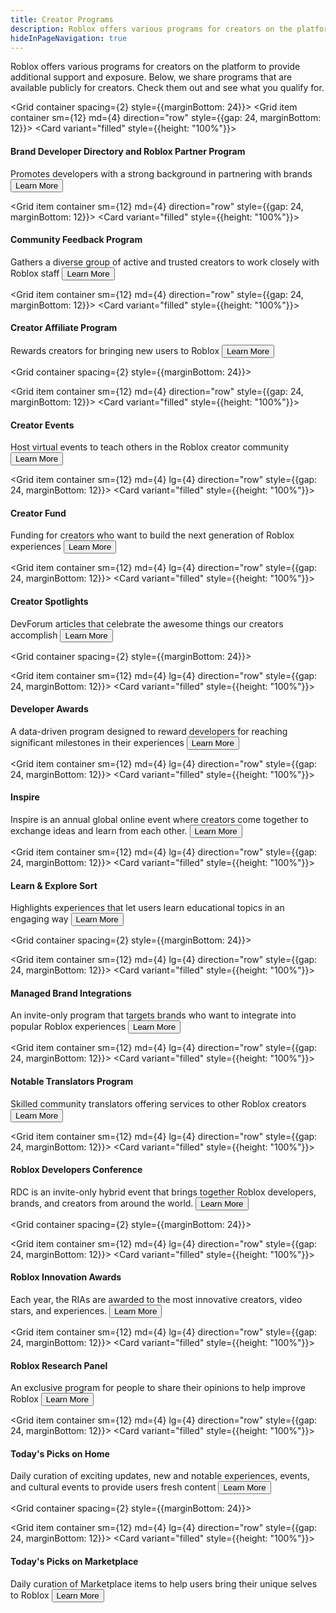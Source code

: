 ```yaml
---
title: Creator Programs
description: Roblox offers various programs for creators on the platform to provide additional support and exposure. This page includes programs that are available publicly for creators. Check them out and see what you qualify for.
hideInPageNavigation: true
---
```


Roblox offers various programs for creators on the platform to provide additional support and exposure. Below, we share programs that are available publicly for creators. Check them out and see what you qualify for.

<Grid container spacing={2} style={{marginBottom: 24}}>
  <Grid item container sm={12} md={4} direction="row" style={{gap: 24, marginBottom: 12}}>
  <Grid item container wrap="nowrap" direction="column">
    <Card variant="filled" style={{height: "100%"}}>
    <CardContent>
    <h4>Brand Developer Directory and Roblox Partner Program</h4>
        <figure>
    <Chip
        color="success"
        label="Status: Open"
        size="medium"
        variant="filled"/>
    </figure>
    <Typography variant='body1'>Promotes developers with a strong background in partnering with brands</Typography>
    </CardContent>
    <CardActions>
        <Button href="/creator-programs/brand-developer-directory" variant="contained" color="secondary" size='large'>Learn More</Button>
    </CardActions>
    </Card>
  </Grid>
  </Grid>

  <Grid item container sm={12} md={4} direction="row" style={{gap: 24, marginBottom: 12}}>
  <Grid item container wrap="nowrap" direction="column">
    <Card variant="filled" style={{height: "100%"}}>
    <CardContent>
    <h4>Community Feedback Program</h4>
        <figure>
    <Chip
        color="success"
        label="Status: Open"
        size="medium"
        variant="filled"/>
        </figure>
    <Typography variant='body1'>Gathers a diverse group of active and trusted creators to work closely with Roblox staff</Typography>
    </CardContent>
    <CardActions>
        <Button href="/creator-programs/feedback" variant="contained" color="secondary" size='large'>Learn More</Button>
    </CardActions>
    </Card>
  </Grid>
  </Grid>

  <Grid item container sm={12} md={4} direction="row" style={{gap: 24, marginBottom: 12}}>
  <Grid item container wrap="nowrap" direction="column">
    <Card variant="filled" style={{height: "100%"}}>
    <CardContent>
    <h4>Creator Affiliate Program</h4>
        <figure>
    <Chip
        color="success"
        label="Status: Open"
        size="medium"
        variant="filled"/>
    </figure>
    <Typography variant='body1'>Rewards creators for bringing new users to Roblox</Typography>
    </CardContent>
    <CardActions>
        <Button href="/creator-programs/creator-affiliate" variant="contained" color="secondary" size='large'>Learn More</Button>
    </CardActions>
    </Card>
  </Grid>
  </Grid>

</Grid>

<Grid container spacing={2} style={{marginBottom: 24}}>

  <Grid item container sm={12} md={4} direction="row" style={{gap: 24, marginBottom: 12}}>
  <Grid item container wrap="nowrap" direction="column">
    <Card variant="filled" style={{height: "100%"}}>
    <CardContent>
    <h4>Creator Events</h4>
        <figure>
    <Chip
        color="success"
        label="Status: Open"
        size="medium"
        variant="filled"/>
    </figure>
    <Typography variant='body1'>Host virtual events to teach others in the Roblox creator community</Typography>
    </CardContent>
    <CardActions>
        <Button href="/creator-programs/creator-events" variant="contained" color="secondary" size='large'>Learn More</Button>
    </CardActions>
    </Card>
  </Grid>
  </Grid>

  <Grid item container sm={12} md={4} lg={4} direction="row" style={{gap: 24, marginBottom: 12}}>
  <Grid item container wrap="nowrap" direction="column">
    <Card variant="filled" style={{height: "100%"}}>
    <CardContent>
    <h4>Creator Fund</h4>
        <figure>
    <Chip
        color="success"
        label="Status: Open"
        size="medium"
        variant="filled"/>
    </figure>
    <Typography variant='body1'>Funding for creators who want to build the next generation of Roblox experiences</Typography>
    </CardContent>
    <CardActions>
        <Button href="/creator-fund" variant="contained" color="secondary" size='large'>Learn More</Button>
    </CardActions>
    </Card>
  </Grid>
  </Grid>

  <Grid item container sm={12} md={4} lg={4} direction="row" style={{gap: 24, marginBottom: 12}}>
  <Grid item container wrap="nowrap" direction="column">
    <Card variant="filled" style={{height: "100%"}}>
    <CardContent>
    <h4>Creator Spotlights</h4>
        <figure>
    <Chip
        color="success"
        label="Status: Open"
        size="medium"
        variant="filled"/>
    </figure>
    <Typography variant='body1'>DevForum articles that celebrate the awesome things our creators accomplish</Typography>
    </CardContent>
    <CardActions>
        <Button href="/creator-programs/spotlights" variant="contained" color="secondary" size='large'>Learn More</Button>
    </CardActions>
    </Card>
  </Grid>
  </Grid>

</Grid>

<Grid container spacing={2} style={{marginBottom: 24}}>

  <Grid item container sm={12} md={4} lg={4} direction="row" style={{gap: 24, marginBottom: 12}}>
  <Grid item container wrap="nowrap" direction="column">
    <Card variant="filled" style={{height: "100%"}}>
    <CardContent>
    <h4>Developer Awards</h4>
        <figure>
    <Chip
        color="success"
        label="Status: Open"
        size="medium"
        variant="filled"/>
    </figure>
    <Typography variant='body1'>A data-driven program designed to reward developers for reaching significant milestones in their experiences</Typography>
    </CardContent>
    <CardActions>
        <Button href="/creator-programs/developer-awards" variant="contained" color="secondary" size='large'>Learn More</Button>
    </CardActions>
    </Card>
  </Grid>
  </Grid>

  <Grid item container sm={12} md={4} lg={4} direction="row" style={{gap: 24, marginBottom: 12}}>
  <Grid item container wrap="nowrap" direction="column">
    <Card variant="filled" style={{height: "100%"}}>
    <CardContent>
    <h4>Inspire</h4>
        <figure>
    <Chip
        color="error"
        label="Status: Closed"
        size="medium"
        variant="filled"/>
    </figure>
    <Typography variant='body1'>Inspire is an annual global online event where creators come together to exchange ideas and learn from each other.</Typography>
    </CardContent>
    <CardActions>
        <Button href="/creator-programs/inspire" variant="contained" color="secondary" size='large'>Learn More</Button>
    </CardActions>
    </Card>
  </Grid>
  </Grid>

  <Grid item container sm={12} md={4} lg={4} direction="row" style={{gap: 24, marginBottom: 12}}>
  <Grid item container wrap="nowrap" direction="column">
    <Card variant="filled" style={{height: "100%"}}>
    <CardContent>
    <h4>Learn & Explore Sort</h4>
        <figure>
    <Chip
        color="success"
        label="Status: Open"
        size="medium"
        variant="filled"/>
    </figure>
    <Typography variant='body1'>Highlights experiences that let users learn educational topics in an engaging way</Typography>
    </CardContent>
    <CardActions>
        <Button href="/creator-programs/learn-explore-sort" variant="contained" color="secondary" size='large'>Learn More</Button>
    </CardActions>
    </Card>
  </Grid>
  </Grid>

</Grid>

<Grid container spacing={2} style={{marginBottom: 24}}>

  <Grid item container sm={12} md={4} lg={4} direction="row" style={{gap: 24, marginBottom: 12}}>
  <Grid item container wrap="nowrap" direction="column">
    <Card variant="filled" style={{height: "100%"}}>
    <CardContent>
    <h4>Managed Brand Integrations</h4>
        <figure>
    <Chip
        color="success"
        label="Status: Open"
        size="medium"
        variant="filled"/>
    </figure>
    <Typography variant='body1'>An invite-only program that targets brands who want to integrate into popular Roblox experiences</Typography>
    </CardContent>
    <CardActions>
        <Button href="/creator-programs/managed-brand-integrations" variant="contained" color="secondary" size='large'>Learn More</Button>
    </CardActions>
    </Card>
  </Grid>
  </Grid>

  <Grid item container sm={12} md={4} lg={4} direction="row" style={{gap: 24, marginBottom: 12}}>
  <Grid item container wrap="nowrap" direction="column">
    <Card variant="filled" style={{height: "100%"}}>
    <CardContent>
    <h4>Notable Translators Program</h4>
        <figure>
    <Chip
        color="success"
        label="Status: Open"
        size="medium"
        variant="filled"/>
    </figure>
    <Typography variant='body1'>Skilled community translators offering services to other Roblox creators</Typography>
    </CardContent>
    <CardActions>
        <Button href="/creator-programs/notable-translators" variant="contained" color="secondary" size='large'>Learn More</Button>
    </CardActions>
    </Card>
  </Grid>
  </Grid>

  <Grid item container sm={12} md={4} lg={4} direction="row" style={{gap: 24, marginBottom: 12}}>
  <Grid item container wrap="nowrap" direction="column">
    <Card variant="filled" style={{height: "100%"}}>
    <CardContent>
    <h4>Roblox Developers Conference</h4>
        <figure>
    <Chip
        color="error"
        label="Status: Closed"
        size="medium"
        variant="filled"/>
    </figure>
    <Typography variant='body1'>RDC is an invite-only hybrid event that brings together Roblox developers, brands, and creators from around the world.</Typography>
    </CardContent>
    <CardActions>
        <Button href="/creator-programs/rdc" variant="contained" color="secondary" size='large'>Learn More</Button>
    </CardActions>
    </Card>
  </Grid>
  </Grid>

</Grid>

<Grid container spacing={2} style={{marginBottom: 24}}>

  <Grid item container sm={12} md={4} lg={4} direction="row" style={{gap: 24, marginBottom: 12}}>
  <Grid item container wrap="nowrap" direction="column">
    <Card variant="filled" style={{height: "100%"}}>
    <CardContent>
    <h4>Roblox Innovation Awards</h4>
        <figure>
    <Chip
        color="error"
        label="Status: Closed"
        size="medium"
        variant="filled"/>
    </figure>
    <Typography variant='body1'>Each year, the RIAs are awarded to the most innovative creators, video stars, and experiences.</Typography>
    </CardContent>
    <CardActions>
        <Button href="/creator-programs/innovation-awards" variant="contained" color="secondary" size='large'>Learn More</Button>
    </CardActions>
    </Card>
  </Grid>
  </Grid>

  <Grid item container sm={12} md={4} lg={4} direction="row" style={{gap: 24, marginBottom: 12}}>
  <Grid item container wrap="nowrap" direction="column">
    <Card variant="filled" style={{height: "100%"}}>
    <CardContent>
    <h4>Roblox Research Panel</h4>
        <figure>
    <Chip
        color="success"
        label="Status: Open"
        size="medium"
        variant="filled"/>
    </figure>
    <Typography variant='body1'>An exclusive program for people to share their opinions to help improve Roblox</Typography>
    </CardContent>
    <CardActions>
        <Button href="/creator-programs/research-panel" variant="contained" color="secondary" size='large'>Learn More</Button>
    </CardActions>
    </Card>
  </Grid>
  </Grid>

  <Grid item container sm={12} md={4} lg={4} direction="row" style={{gap: 24, marginBottom: 12}}>
  <Grid item container wrap="nowrap" direction="column">
    <Card variant="filled" style={{height: "100%"}}>
    <CardContent>
    <h4>Today's Picks on Home</h4>
    <figure>
        <Chip
        color="success"
        label="Status: Open"
        size="medium"
        variant="filled"/>
    </figure>
    <Typography variant='body1'>Daily curation of exciting updates, new and notable experiences, events, and cultural events to provide users fresh content</Typography>
    </CardContent>
    <CardActions>
        <Button href="/creator-programs/todays-picks-home" variant="contained" color="secondary" size='large'>Learn More</Button>
    </CardActions>
    </Card>
  </Grid>
  </Grid>

</Grid>

<Grid container spacing={2} style={{marginBottom: 24}}>

  <Grid item container sm={12} md={4} lg={4} direction="row" style={{gap: 24, marginBottom: 12}}>
  <Grid item container wrap="nowrap" direction="column">
    <Card variant="filled" style={{height: "100%"}}>
    <CardContent>
    <h4>Today's Picks on Marketplace</h4>
        <figure>
    <Chip
        color="success"
        label="Status: Open"
        size="medium"
        variant="filled"/>
    </figure>
    <Typography variant='body1'>Daily curation of Marketplace items to help users bring their unique selves to Roblox</Typography>
    </CardContent>
    <CardActions>
        <Button href="/creator-programs/todays-picks-marketplace" variant="contained" color="secondary" size='large'>Learn More</Button>
    </CardActions>
    </Card>
  </Grid>
  </Grid>
</Grid>
